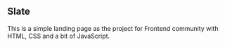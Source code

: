 ## Slate

This is a simple landing page as the project for Frontend community with HTML, CSS and a bit of JavaScript.
